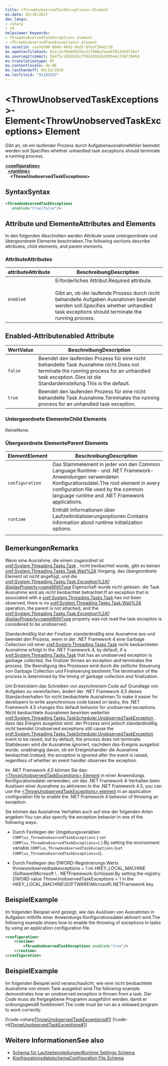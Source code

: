 ```yaml
---
title: <ThrowUnobservedTaskExceptions>-Element
ms.date: 03/30/2017
dev_langs:
- csharp
- vb
helpviewer_keywords:
- ThrowUnobservedTaskExceptions element
- <ThrowUnobservedTaskExceptions> element
ms.assetid: cea7e588-8b8d-48d2-9ad5-8feaf3642c18
ms.openlocfilehash: 012c2e70e66015bc317606a7eea07812b5df26e7
ms.sourcegitcommit: 5b475c1855b32cf78d2d1bbb4295e4c236f39464
ms.translationtype: MT
ms.contentlocale: de-DE
ms.lasthandoff: 09/24/2020
ms.locfileid: "91183922"
---
```

# <a name="throwunobservedtaskexceptions-element"></a><span data-ttu-id="2891a-102">\<ThrowUnobservedTaskExceptions>-Element</span><span class="sxs-lookup"><span data-stu-id="2891a-102">\<ThrowUnobservedTaskExceptions> Element</span></span>

<span data-ttu-id="2891a-103">Gibt an, ob ein laufender Prozess durch Aufgabenausnahmefehler beendet werden soll.</span><span class="sxs-lookup"><span data-stu-id="2891a-103">Specifies whether unhandled task exceptions should terminate a running process.</span></span>  
  
[**\<configuration>**](../configuration-element.md)\
&nbsp;&nbsp;[**\<runtime>**](runtime-element.md)\
&nbsp;&nbsp;&nbsp;&nbsp;**\<ThrowUnobservedTaskExceptions>**  
  
## <a name="syntax"></a><span data-ttu-id="2891a-104">Syntax</span><span class="sxs-lookup"><span data-stu-id="2891a-104">Syntax</span></span>  
  
```xml  
<ThrowUnobservedTaskExceptions  
   enabled="true|false"/>  
```  
  
## <a name="attributes-and-elements"></a><span data-ttu-id="2891a-105">Attribute und Elemente</span><span class="sxs-lookup"><span data-stu-id="2891a-105">Attributes and Elements</span></span>  

 <span data-ttu-id="2891a-106">In den folgenden Abschnitten werden Attribute sowie untergeordnete und übergeordnete Elemente beschrieben.</span><span class="sxs-lookup"><span data-stu-id="2891a-106">The following sections describe attributes, child elements, and parent elements.</span></span>  
  
### <a name="attributes"></a><span data-ttu-id="2891a-107">Attribute</span><span class="sxs-lookup"><span data-stu-id="2891a-107">Attributes</span></span>  
  
|<span data-ttu-id="2891a-108">attribute</span><span class="sxs-lookup"><span data-stu-id="2891a-108">Attribute</span></span>|<span data-ttu-id="2891a-109">Beschreibung</span><span class="sxs-lookup"><span data-stu-id="2891a-109">Description</span></span>|  
|---------------|-----------------|  
|`enabled`|<span data-ttu-id="2891a-110">Erforderliches Attribut.</span><span class="sxs-lookup"><span data-stu-id="2891a-110">Required attribute.</span></span><br /><br /> <span data-ttu-id="2891a-111">Gibt an, ob der laufende Prozess durch nicht behandelte Aufgaben Ausnahmen beendet werden soll.</span><span class="sxs-lookup"><span data-stu-id="2891a-111">Specifies whether unhandled task exceptions should terminate the running process.</span></span>|  
  
## <a name="enabled-attribute"></a><span data-ttu-id="2891a-112">Enabled-Attribut</span><span class="sxs-lookup"><span data-stu-id="2891a-112">enabled Attribute</span></span>  
  
|<span data-ttu-id="2891a-113">Wert</span><span class="sxs-lookup"><span data-stu-id="2891a-113">Value</span></span>|<span data-ttu-id="2891a-114">Beschreibung</span><span class="sxs-lookup"><span data-stu-id="2891a-114">Description</span></span>|  
|-----------|-----------------|  
|`false`|<span data-ttu-id="2891a-115">Beendet den laufenden Prozess für eine nicht behandelte Task Ausnahme nicht.</span><span class="sxs-lookup"><span data-stu-id="2891a-115">Does not terminate the running process for an unhandled task exception.</span></span> <span data-ttu-id="2891a-116">Dies ist die Standardeinstellung.</span><span class="sxs-lookup"><span data-stu-id="2891a-116">This is the default.</span></span>|  
|`true`|<span data-ttu-id="2891a-117">Beendet den laufenden Prozess für eine nicht behandelte Task Ausnahme.</span><span class="sxs-lookup"><span data-stu-id="2891a-117">Terminates the running process for an unhandled task exception.</span></span>|  
  
### <a name="child-elements"></a><span data-ttu-id="2891a-118">Untergeordnete Elemente</span><span class="sxs-lookup"><span data-stu-id="2891a-118">Child Elements</span></span>  

 <span data-ttu-id="2891a-119">Keine</span><span class="sxs-lookup"><span data-stu-id="2891a-119">None.</span></span>  
  
### <a name="parent-elements"></a><span data-ttu-id="2891a-120">Übergeordnete Elemente</span><span class="sxs-lookup"><span data-stu-id="2891a-120">Parent Elements</span></span>  
  
|<span data-ttu-id="2891a-121">Element</span><span class="sxs-lookup"><span data-stu-id="2891a-121">Element</span></span>|<span data-ttu-id="2891a-122">Beschreibung</span><span class="sxs-lookup"><span data-stu-id="2891a-122">Description</span></span>|  
|-------------|-----------------|  
|`configuration`|<span data-ttu-id="2891a-123">Das Stammelement in jeder von den Common Language Runtime- und .NET Framework-Anwendungen verwendeten Konfigurationsdatei.</span><span class="sxs-lookup"><span data-stu-id="2891a-123">The root element in every configuration file used by the common language runtime and .NET Framework applications.</span></span>|  
|`runtime`|<span data-ttu-id="2891a-124">Enthält Informationen über Laufzeitinitialisierungsoptionen.</span><span class="sxs-lookup"><span data-stu-id="2891a-124">Contains information about runtime initialization options.</span></span>|  
|||  
  
## <a name="remarks"></a><span data-ttu-id="2891a-125">Bemerkungen</span><span class="sxs-lookup"><span data-stu-id="2891a-125">Remarks</span></span>  

 <span data-ttu-id="2891a-126">Wenn eine Ausnahme, die einem zugeordnet ist <xref:System.Threading.Tasks.Task> , nicht beobachtet wurde, gibt es keinen <xref:System.Threading.Tasks.Task.Wait%2A> Vorgang, das übergeordnete Element ist nicht angefügt, und die <xref:System.Threading.Tasks.Task.Exception%2A?displayProperty=nameWithType> Eigenschaft wurde nicht gelesen. die Task Ausnahme wird als nicht beobachtet betrachtet.</span><span class="sxs-lookup"><span data-stu-id="2891a-126">If an exception that is associated with a <xref:System.Threading.Tasks.Task> has not been observed, there is no <xref:System.Threading.Tasks.Task.Wait%2A> operation, the parent is not attached, and the <xref:System.Threading.Tasks.Task.Exception%2A?displayProperty=nameWithType> property was not read the task exception is considered to be unobserved.</span></span>  
  
 <span data-ttu-id="2891a-127">Standardmäßig löst der Finalizer standardmäßig eine Ausnahme aus und beendet den Prozess, wenn in der .NET Framework 4 eine Garbage Collection mit einer <xref:System.Threading.Tasks.Task> nicht beobachteten Ausnahme erfolgt.</span><span class="sxs-lookup"><span data-stu-id="2891a-127">In the .NET Framework 4, by default, if a <xref:System.Threading.Tasks.Task> that has an unobserved exception is garbage collected, the finalizer throws an exception and terminates the process.</span></span> <span data-ttu-id="2891a-128">Die Beendigung des Prozesses wird durch die zeitliche Steuerung von Garbage Collection und Finalisierung bestimmt.</span><span class="sxs-lookup"><span data-stu-id="2891a-128">The termination of the process is determined by the timing of garbage collection and finalization.</span></span>  
  
 <span data-ttu-id="2891a-129">Um Entwicklern das Schreiben von asynchronem Code auf Grundlage von Aufgaben zu vereinfachen, ändert der .NET Framework 4,5 dieses Standardverhalten für nicht beobachtete Ausnahmen.</span><span class="sxs-lookup"><span data-stu-id="2891a-129">To make it easier for developers to write asynchronous code based on tasks, the .NET Framework 4.5 changes this default behavior for unobserved exceptions.</span></span> <span data-ttu-id="2891a-130">Nicht beobachtete Ausnahmen bewirken weiterhin <xref:System.Threading.Tasks.TaskScheduler.UnobservedTaskException> , dass das Ereignis ausgelöst wird. der Prozess wird jedoch standardmäßig nicht beendet.</span><span class="sxs-lookup"><span data-stu-id="2891a-130">Unobserved exceptions still cause the <xref:System.Threading.Tasks.TaskScheduler.UnobservedTaskException> event to be raised, but by default, the process does not terminate.</span></span> <span data-ttu-id="2891a-131">Stattdessen wird die Ausnahme ignoriert, nachdem das-Ereignis ausgelöst wurde, unabhängig davon, ob ein Ereignishandler die Ausnahme beobachtet.</span><span class="sxs-lookup"><span data-stu-id="2891a-131">Instead, the exception is ignored after the event is raised, regardless of whether an event handler observes the exception.</span></span>  
  
 <span data-ttu-id="2891a-132">Im .NET Framework 4,5 können Sie das- [ \<ThrowUnobservedTaskExceptions> Element](throwunobservedtaskexceptions-element.md) in einer Anwendungs Konfigurationsdatei verwenden, um das .NET Framework 4-Verhalten beim Auslösen einer Ausnahme zu aktivieren.</span><span class="sxs-lookup"><span data-stu-id="2891a-132">In the .NET Framework 4.5, you can use the [\<ThrowUnobservedTaskExceptions> element](throwunobservedtaskexceptions-element.md) in an application configuration file to enable the .NET Framework 4 behavior of throwing an exception.</span></span>  
  
 <span data-ttu-id="2891a-133">Sie können das Ausnahme Verhalten auch auf eine der folgenden Arten angeben:</span><span class="sxs-lookup"><span data-stu-id="2891a-133">You can also specify the exception behavior in one of the following ways:</span></span>  
  
- <span data-ttu-id="2891a-134">Durch Festlegen der Umgebungsvariablen `COMPlus_ThrowUnobservedTaskExceptions` ( `set COMPlus_ThrowUnobservedTaskExceptions=1` ).</span><span class="sxs-lookup"><span data-stu-id="2891a-134">By setting the environment variable `COMPlus_ThrowUnobservedTaskExceptions` (`set COMPlus_ThrowUnobservedTaskExceptions=1`).</span></span>  
  
- <span data-ttu-id="2891a-135">Durch Festlegen des DWORD-Registrierungs Werts throwunobservedtaskexceptions = 1 im HKEY_LOCAL_MACHINE \Software\Microsoft \\ . NETFramework-Schlüssel.</span><span class="sxs-lookup"><span data-stu-id="2891a-135">By setting the registry DWORD value ThrowUnobservedTaskExceptions = 1 in the HKEY_LOCAL_MACHINE\SOFTWARE\Microsoft\\.NETFramework key.</span></span>  
  
## <a name="example"></a><span data-ttu-id="2891a-136">Beispiel</span><span class="sxs-lookup"><span data-stu-id="2891a-136">Example</span></span>  

 <span data-ttu-id="2891a-137">Im folgenden Beispiel wird gezeigt, wie das Auslösen von Ausnahmen in Aufgaben mithilfe einer Anwendungs Konfigurationsdatei aktiviert wird.</span><span class="sxs-lookup"><span data-stu-id="2891a-137">The following example shows how to enable the throwing of exceptions in tasks by using an application configuration file.</span></span>  
  
```xml  
<configuration>
    <runtime>
        <ThrowUnobservedTaskExceptions enabled="true"/>
    </runtime>
</configuration>  
```  
  
## <a name="example"></a><span data-ttu-id="2891a-138">Beispiel</span><span class="sxs-lookup"><span data-stu-id="2891a-138">Example</span></span>  

 <span data-ttu-id="2891a-139">Im folgenden Beispiel wird veranschaulicht, wie eine nicht beobachtete Ausnahme von einem Task ausgelöst wird.</span><span class="sxs-lookup"><span data-stu-id="2891a-139">The following example demonstrates how an unobserved exception is thrown from a task.</span></span> <span data-ttu-id="2891a-140">Der Code muss als freigegebene Programm ausgeführt werden, damit er ordnungsgemäß funktioniert.</span><span class="sxs-lookup"><span data-stu-id="2891a-140">The code must be run as a released program to work correctly.</span></span>  
  
 [!code-csharp[ThrowUnobservedTaskExceptions#1](../../../../../samples/snippets/csharp/VS_Snippets_CLR/throwunobservedtaskexceptions/cs/program.cs#1)]
 [!code-vb[ThrowUnobservedTaskExceptions#1](../../../../../samples/snippets/visualbasic/VS_Snippets_CLR/throwunobservedtaskexceptions/vb/program.vb#1)]  
  
## <a name="see-also"></a><span data-ttu-id="2891a-141">Weitere Informationen</span><span class="sxs-lookup"><span data-stu-id="2891a-141">See also</span></span>

- [<span data-ttu-id="2891a-142">Schema für Laufzeiteinstellungen</span><span class="sxs-lookup"><span data-stu-id="2891a-142">Runtime Settings Schema</span></span>](index.md)
- [<span data-ttu-id="2891a-143">Konfigurationsdateischema</span><span class="sxs-lookup"><span data-stu-id="2891a-143">Configuration File Schema</span></span>](../index.md)
